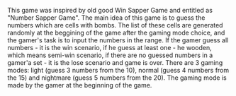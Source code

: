 This game was inspired by old good Win Sapper Game and entitled as "Number Sapper Game". The main idea of this game is to guess the numbers which are cells with bombs. The list of these cells are generated randomly at the beggining of the game after the gaming mode choice, and the gamer's task is to input the numbers in the range. If the gamer guess all numbers - it is the win scenario, if he guess at least one - he wooden, which means semi-win scenario, if there are no guessed numbers in a gamer'a set - it is the lose scenario and game is over. There are 3 gaming modes: light (guess 3 numbers from the 10), normal (guess 4 numbers from the 15) and nightmare (guess 5 numbers from the 20). The gaming mode is made by the gamer at the beginning of the game.
